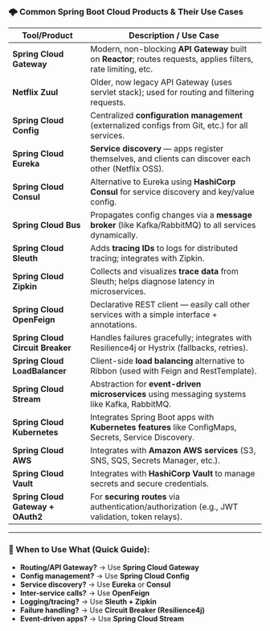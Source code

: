 ### 🌩️ **Common Spring Boot Cloud Products & Their Use Cases**

| **Tool/Product**                  | **Description / Use Case**                                                                                       |
| --------------------------------- | ---------------------------------------------------------------------------------------------------------------- |
| **Spring Cloud Gateway**          | Modern, non-blocking **API Gateway** built on **Reactor**; routes requests, applies filters, rate limiting, etc. |
| **Netflix Zuul**                  | Older, now legacy API Gateway (uses servlet stack); used for routing and filtering requests.                     |
| **Spring Cloud Config**           | Centralized **configuration management** (externalized configs from Git, etc.) for all services.                 |
| **Spring Cloud Eureka**           | **Service discovery** — apps register themselves, and clients can discover each other (Netflix OSS).             |
| **Spring Cloud Consul**           | Alternative to Eureka using **HashiCorp Consul** for service discovery and key/value config.                     |
| **Spring Cloud Bus**              | Propagates config changes via a **message broker** (like Kafka/RabbitMQ) to all services dynamically.            |
| **Spring Cloud Sleuth**           | Adds **tracing IDs** to logs for distributed tracing; integrates with Zipkin.                                    |
| **Spring Cloud Zipkin**           | Collects and visualizes **trace data** from Sleuth; helps diagnose latency in microservices.                     |
| **Spring Cloud OpenFeign**        | Declarative REST client — easily call other services with a simple interface + annotations.                      |
| **Spring Cloud Circuit Breaker**  | Handles failures gracefully; integrates with Resilience4j or Hystrix (fallbacks, retries).                       |
| **Spring Cloud LoadBalancer**     | Client-side **load balancing** alternative to Ribbon (used with Feign and RestTemplate).                         |
| **Spring Cloud Stream**           | Abstraction for **event-driven microservices** using messaging systems like Kafka, RabbitMQ.                     |
| **Spring Cloud Kubernetes**       | Integrates Spring Boot apps with **Kubernetes features** like ConfigMaps, Secrets, Service Discovery.            |
| **Spring Cloud AWS**              | Integrates with **Amazon AWS services** (S3, SNS, SQS, Secrets Manager, etc.).                                   |
| **Spring Cloud Vault**            | Integrates with **HashiCorp Vault** to manage secrets and secure credentials.                                    |
| **Spring Cloud Gateway + OAuth2** | For **securing routes** via authentication/authorization (e.g., JWT validation, token relays).                   |

---

### 🧠 When to Use What (Quick Guide):

* **Routing/API Gateway?** → Use **Spring Cloud Gateway**
* **Config management?** → Use **Spring Cloud Config**
* **Service discovery?** → Use **Eureka** or **Consul**
* **Inter-service calls?** → Use **OpenFeign**
* **Logging/tracing?** → Use **Sleuth + Zipkin**
* **Failure handling?** → Use **Circuit Breaker (Resilience4j)**
* **Event-driven apps?** → Use **Spring Cloud Stream**
